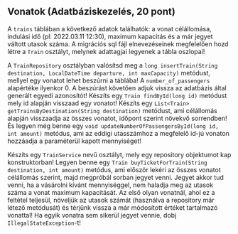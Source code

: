 ## Vonatok (Adatbáziskezelés, 20 pont)

A `trains` táblában a következő adatok találhatók: a vonat célállomása, indulási idő (pl: 2022.03.11 12:30), maximum kapacitás és
a már jegyet váltott utasok száma. 
A migrációs sql fájl elnevezéseinek megfelelően hozd létre a `Train` osztályt, melynek adattagjai legyenek a tábla oszlopai!

A `TrainRepository` osztályban valósítsd meg a `long insertTrain(String destination, LocalDateTime departure, int maxCapacity)` metódust,
mellyel egy vonatot lehet beszúrni a táblába! A `number_of_passengers` alapértéke ilyenkor 0. A beszúrást követően adjuk vissza az adatbázis által
generált egyedi azonosítót!
Készíts egy `Train findById(long id)` metódust mely id alapján visszaad egy vonatot! Készíts egy
`List<Train> getTrainsByDestination(String destination)` metódust, ami célállomás alapján visszaadja az összes vonatot, időpont szerint növekvő sorrendben!
És legyen még benne egy `void updateNumberOfPassengersById(long id, int amount)` metódus, ami az eddigi utasszámhoz a megfelelő id-jú vonaton hozzáadja
a paraméterül kapott mennyiséget!

Készíts egy `TrainService` nevű osztályt, mely egy repository objektumot kap konstruktorban! Legyen benne egy
`Train buyTicketForTrain(String destination, int amount)` metódus, ami először lekéri az összes vonatot célállomás szerint,
majd megpróbál sorban jegyet venni. Jegyet akkor tud venni, ha a vásárolni kívánt mennyiséggel, nem haladja meg az utasok száma
a vonat maximum kapacitását. Az első olyan vonatnál, ahol ez a feltétel teljesül, növeljük az utasok számát (használva a repository már létező metódusát) 
és térjünk vissza a már módosított értéket tartalmazó vonattal!
Ha egyik vonatra sem sikerül jegyet vennie, dobj `IllegalStateException`-t!
